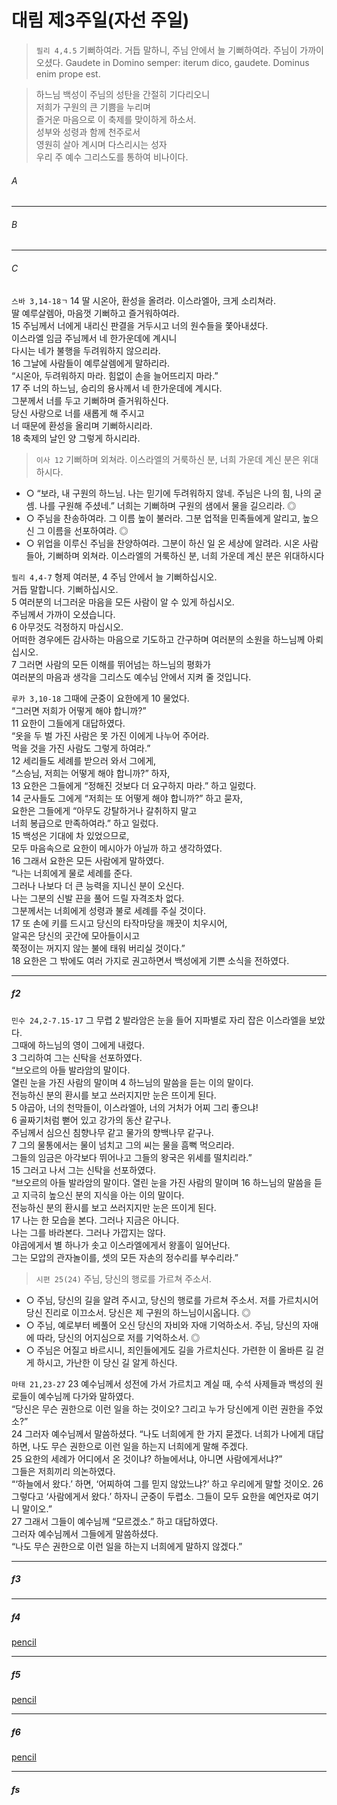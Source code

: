 # 대림 제3주일(자선 주일)


> `필리 4,4.5` 기뻐하여라. 거듭 말하니, 주님 안에서 늘 기뻐하여라. 주님이 가까이 오셨다.
> Gaudete in Domino semper: iterum dico, gaudete. Dominus enim prope est.


> 하느님 백성이 주님의 성탄을 간절히 기다리오니  
저희가 구원의 큰 기쁨을 누리며  
즐거운 마음으로 이 축제를 맞이하게 하소서.  
성부와 성령과 함께 천주로서  
영원히 살아 계시며 다스리시는 성자  
우리 주 예수 그리스도를 통하여 비나이다.  



###### A


----

###### B


----

###### C

`스바 3,14-18ㄱ` 14 딸 시온아, 환성을 올려라. 이스라엘아, 크게 소리쳐라.  
딸 예루살렘아, 마음껏 기뻐하고 즐거워하여라.  
15 주님께서 너에게 내리신 판결을 거두시고 너의 원수들을 쫓아내셨다.  
이스라엘 임금 주님께서 네 한가운데에 계시니  
다시는 네가 불행을 두려워하지 않으리라.  
16 그날에 사람들이 예루살렘에게 말하리라.  
“시온아, 두려워하지 마라. 힘없이 손을 늘어뜨리지 마라.”  
17 주 너의 하느님, 승리의 용사께서 네 한가운데에 계시다.  
그분께서 너를 두고 기뻐하며 즐거워하신다.  
당신 사랑으로 너를 새롭게 해 주시고  
너 때문에 환성을 올리며 기뻐하시리라.  
18 축제의 날인 양 그렇게 하시리라.


> `이사 12` 기뻐하며 외쳐라. 이스라엘의 거룩하신 분, 너희 가운데 계신 분은 위대하시다.  
- ○ “보라, 내 구원의 하느님. 나는 믿기에 두려워하지 않네. 주님은 나의 힘, 나의 굳셈. 나를 구원해 주셨네.” 너희는 기뻐하며 구원의 샘에서 물을 길으리라. ◎  
- ○ 주님을 찬송하여라. 그 이름 높이 불러라. 그분 업적을 민족들에게 알리고, 높으신 그 이름을 선포하여라. ◎  
- ○ 위업을 이루신 주님을 찬양하여라. 그분이 하신 일 온 세상에 알려라. 시온 사람들아, 기뻐하며 외쳐라. 이스라엘의 거룩하신 분, 너희 가운데 계신 분은 위대하시다


`필리 4,4-7`  형제 여러분, 4 주님 안에서 늘 기뻐하십시오.  
거듭 말합니다. 기뻐하십시오.  
5 여러분의 너그러운 마음을 모든 사람이 알 수 있게 하십시오.  
주님께서 가까이 오셨습니다.  
6 아무것도 걱정하지 마십시오.  
어떠한 경우에든 감사하는 마음으로 기도하고 간구하며 여러분의 소원을 하느님께 아뢰십시오.  
7 그러면 사람의 모든 이해를 뛰어넘는 하느님의 평화가  
여러분의 마음과 생각을 그리스도 예수님 안에서 지켜 줄 것입니다.  


 
`루카 3,10-18` 그때에 군중이 요한에게 10 물었다.  
“그러면 저희가 어떻게 해야 합니까?”  
11 요한이 그들에게 대답하였다.  
“옷을 두 벌 가진 사람은 못 가진 이에게 나누어 주어라.  
먹을 것을 가진 사람도 그렇게 하여라.”  
12 세리들도 세례를 받으러 와서 그에게,  
“스승님, 저희는 어떻게 해야 합니까?” 하자,  
13 요한은 그들에게 “정해진 것보다 더 요구하지 마라.” 하고 일렀다.  
14 군사들도 그에게 “저희는 또 어떻게 해야 합니까?” 하고 묻자,  
요한은 그들에게 “아무도 강탈하거나 갈취하지 말고  
너희 봉급으로 만족하여라.” 하고 일렀다.  
15 백성은 기대에 차 있었으므로,  
모두 마음속으로 요한이 메시아가 아닐까 하고 생각하였다.  
16 그래서 요한은 모든 사람에게 말하였다.  
“나는 너희에게 물로 세례를 준다.  
그러나 나보다 더 큰 능력을 지니신 분이 오신다.  
나는 그분의 신발 끈을 풀어 드릴 자격조차 없다.  
그분께서는 너희에게 성령과 불로 세례를 주실 것이다.  
17 또 손에 키를 드시고 당신의 타작마당을 깨끗이 치우시어,  
알곡은 당신의 곳간에 모아들이시고  
쭉정이는 꺼지지 않는 불에 태워 버리실 것이다.”  
18 요한은 그 밖에도 여러 가지로 권고하면서 백성에게 기쁜 소식을 전하였다.



----

##### f2

`민수 24,2-7.15-17` 그 무렵 2 발라암은 눈을 들어 지파별로 자리 잡은 이스라엘을 보았다.  
그때에 하느님의 영이 그에게 내렸다.  
3 그리하여 그는 신탁을 선포하였다.  
“브오르의 아들 발라암의 말이다.  
열린 눈을 가진 사람의 말이며 4 하느님의 말씀을 듣는 이의 말이다.  
전능하신 분의 환시를 보고 쓰러지지만 눈은 뜨이게 된다.  
5 야곱아, 너의 천막들이, 이스라엘아, 너의 거처가 어찌 그리 좋으냐!  
6 골짜기처럼 뻗어 있고 강가의 동산 같구나.  
주님께서 심으신 침향나무 같고 물가의 향백나무 같구나.  
7 그의 물통에서는 물이 넘치고 그의 씨는 물을 흠뻑 먹으리라.  
그들의 임금은 아각보다 뛰어나고 그들의 왕국은 위세를 떨치리라.”  
15 그러고 나서 그는 신탁을 선포하였다.  
“브오르의 아들 발라암의 말이다. 열린 눈을 가진 사람의 말이며 16 하느님의 말씀을 듣고 지극히 높으신 분의 지식을 아는 이의 말이다.  
전능하신 분의 환시를 보고 쓰러지지만 눈은 뜨이게 된다.  
17 나는 한 모습을 본다. 그러나 지금은 아니다.  
나는 그를 바라본다. 그러나 가깝지는 않다.  
야곱에게서 별 하나가 솟고 이스라엘에게서 왕홀이 일어난다.  
그는 모압의 관자놀이를, 셋의 모든 자손의 정수리를 부수리라.”  


> `시편 25(24)` 주님, 당신의 행로를 가르쳐 주소서.  
- ○ 주님, 당신의 길을 알려 주시고, 당신의 행로를 가르쳐 주소서. 저를 가르치시어 당신 진리로 이끄소서. 당신은 제 구원의 하느님이시옵니다. ◎  
- ○ 주님, 예로부터 베풀어 오신 당신의 자비와 자애 기억하소서. 주님, 당신의 자애에 따라, 당신의 어지심으로 저를 기억하소서. ◎  
- ○ 주님은 어질고 바르시니, 죄인들에게도 길을 가르치신다. 가련한 이 올바른 길 걷게 하시고, 가난한 이 당신 길 알게 하신다.  


`마태 21,23-27` 23 예수님께서 성전에 가서 가르치고 계실 때,  수석 사제들과 백성의 원로들이 예수님께 다가와 말하였다.  
“당신은 무슨 권한으로 이런 일을 하는 것이오? 그리고 누가 당신에게 이런 권한을 주었소?”  
24 그러자 예수님께서 말씀하셨다. “나도 너희에게 한 가지 묻겠다. 너희가 나에게 대답하면, 나도 무슨 권한으로 이런 일을 하는지 너희에게 말해 주겠다.  
25 요한의 세례가 어디에서 온 것이냐? 하늘에서냐, 아니면 사람에게서냐?”  
그들은 저희끼리 의논하였다.  
“‘하늘에서 왔다.’ 하면, ‘어찌하여 그를 믿지 않았느냐?’ 하고 우리에게 말할 것이오. 26 그렇다고 ‘사람에게서 왔다.’ 하자니 군중이 두렵소. 그들이 모두 요한을 예언자로 여기니 말이오.”  
27 그래서 그들이 예수님께 “모르겠소.” 하고 대답하였다.  
그러자 예수님께서 그들에게 말씀하셨다.  
“나도 무슨 권한으로 이런 일을 하는지 너희에게 말하지 않겠다.”


----

##### f3



----

##### f4

[pencil](https://www.ncronline.org/spirituality/pencil-preaching/take-no-offense)

----

##### f5

[pencil](https://www.ncronline.org/spirituality/pencil-preaching/who-are-todays-prophets)

----

##### f6

[pencil](https://www.ncronline.org/spirituality/pencil-preaching/continuity-and-surprise)

----

##### fs